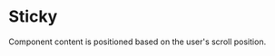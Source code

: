 # Sticky

Component content is positioned based on the user's scroll position.

<Playground />

<Usage />

<Api />

<Examples />

<Example value="default" />

<Example value="top" />

<Example value="contacts" />

<Example value="state-attribute" />

<Checklist 
    accessibility={false}
    bidirectionality={false}
    cssParts={false}
    cssVariables={false}
    documentation={false}
    examples={false}
    events={false}
    keyboard={false}
    methods={false}
    playground={false}
    properties={false}
    skeleton={false}
    slots={false}
/>
